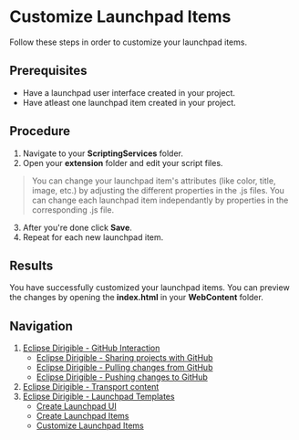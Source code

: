 # Customize Launchpad Items
Follow these steps in order to customize your launchpad items.
## Prerequisites
* Have a launchpad user interface created in your project.
* Have atleast one launchpad item created in your project.
## Procedure
1. Navigate to your **ScriptingServices** folder.
2. Open your **extension** folder and edit your script files.
> You can change your launchpad item's attributes (like color, title, image, etc.) by adjusting the different properties in the .js files. You can change each launchpad item independantly by properties in the corresponding .js file.
3. After you're done click **Save**.
4. Repeat for each new launchpad item.
## Results
You have successfully customized your launchpad items. You can preview the changes by opening the **index.html** in your **WebContent** folder.
## Navigation
1. [Eclipse Dirigible - GitHub Interaction](GitHub-Interaction.md)
    * [Eclipse Dirigible - Sharing projects with GitHub](GitHub-Sharing-Project.md)
    * [Eclipse Dirigible - Pulling changes from GitHub](GitHub-Pulling-Changes.md)
    * [Eclipse Dirigible - Pushing changes to GitHub](GitHub-Pushing-Changes.md)
2. [Eclipse Dirigible - Transport content](Transport-Content-in-Eclipse-Dirigible.md)
3. [Eclipse Dirigible - Launchpad Templates](Launchpad-Templates.md)
    * [Create Launchpad UI](Create-Launchpad-UI.md)
    * [Create Launchpad Items](Create-Launchpad-Items.md)
    * [Customize Launchpad Items](Customize-Launchpad-Items.md)

